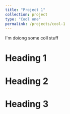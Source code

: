```yaml
---
title: "Project 1"
collection: project
type: "Cool one"
permalink: /projects/cool-1
---
```


I'm doiong some coll stuff

Heading 1
======

Heading 2
======

Heading 3
======
